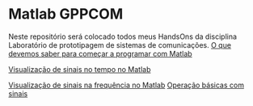 # Matlab GPPCOM
Neste repositório será colocado todos meus HandsOns da disciplina Laboratório de prototipagem de sistemas de comunicações.
[O que devemos saber para começar a programar com Matlab](http://nbviewer.jupyter.org/github/SaraivaLucas/MatlabGppcom/blob/master/handson02_matlab.ipynb)

[Visualização de sinais no tempo no Matlab](http://nbviewer.jupyter.org/github/SaraivaLucas/MatlabGppcom/blob/master/handson03_matlab.ipynb)

[Visualização de sinais na frequência no Matlab](http://nbviewer.jupyter.org/github/SaraivaLucas/MatlabGppcom/blob/master/handson04_matlab.ipynb)
[Operação básicas com sinais ](http://nbviewer.jupyter.org/github/SaraivaLucas/MatlabGppcom/blob/master/handson05_matlab.ipynb)
